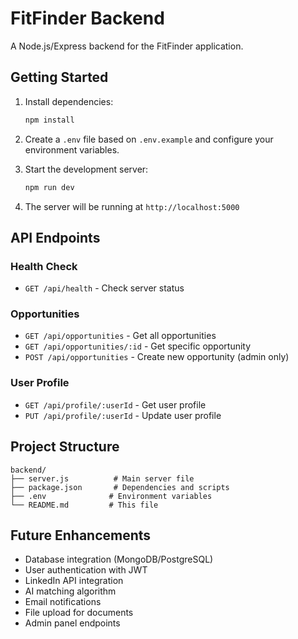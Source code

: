 # FitFinder Backend

A Node.js/Express backend for the FitFinder application.

## Getting Started

1. Install dependencies:
   ```bash
   npm install
   ```

2. Create a `.env` file based on `.env.example` and configure your environment variables.

3. Start the development server:
   ```bash
   npm run dev
   ```

4. The server will be running at `http://localhost:5000`

## API Endpoints

### Health Check
- `GET /api/health` - Check server status

### Opportunities
- `GET /api/opportunities` - Get all opportunities
- `GET /api/opportunities/:id` - Get specific opportunity
- `POST /api/opportunities` - Create new opportunity (admin only)

### User Profile
- `GET /api/profile/:userId` - Get user profile
- `PUT /api/profile/:userId` - Update user profile

## Project Structure

```
backend/
├── server.js          # Main server file
├── package.json       # Dependencies and scripts
├── .env              # Environment variables
└── README.md         # This file
```

## Future Enhancements

- Database integration (MongoDB/PostgreSQL)
- User authentication with JWT
- LinkedIn API integration
- AI matching algorithm
- Email notifications
- File upload for documents
- Admin panel endpoints
